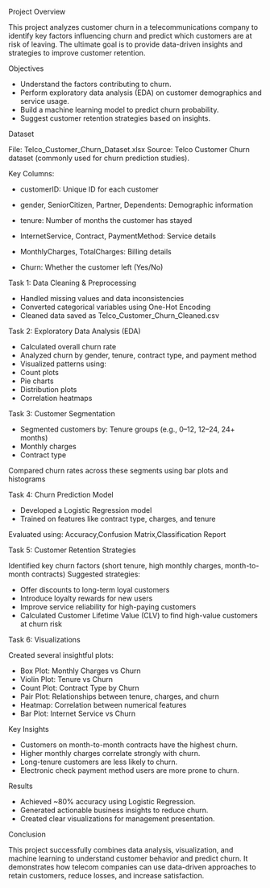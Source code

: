 
Project Overview

This project analyzes customer churn in a telecommunications company to identify key factors influencing churn and predict which customers are at risk of leaving.
The ultimate goal is to provide data-driven insights and strategies to improve customer retention.

Objectives

* Understand the factors contributing to churn.
* Perform exploratory data analysis (EDA) on customer demographics and service usage.
* Build a machine learning model to predict churn probability.
* Suggest customer retention strategies based on insights.

Dataset

File: Telco_Customer_Churn_Dataset.xlsx
Source: Telco Customer Churn dataset (commonly used for churn prediction studies).

Key Columns:

* customerID: Unique ID for each customer

* gender, SeniorCitizen, Partner, Dependents: Demographic information

* tenure: Number of months the customer has stayed

* InternetService, Contract, PaymentMethod: Service details

* MonthlyCharges, TotalCharges: Billing details

* Churn: Whether the customer left (Yes/No)

Task 1: Data Cleaning & Preprocessing

* Handled missing values and data inconsistencies
* Converted categorical variables using One-Hot Encoding
* Cleaned data saved as Telco_Customer_Churn_Cleaned.csv
  
Task 2: Exploratory Data Analysis (EDA)

* Calculated overall churn rate
* Analyzed churn by gender, tenure, contract type, and payment method
* Visualized patterns using:
* Count plots
* Pie charts
* Distribution plots
* Correlation heatmaps
  
Task 3: Customer Segmentation

* Segmented customers by: Tenure groups (e.g., 0–12, 12–24, 24+ months)
* Monthly charges
* Contract type

Compared churn rates across these segments using bar plots and histograms

Task 4: Churn Prediction Model

* Developed a Logistic Regression model
* Trained on features like contract type, charges, and tenure

Evaluated using: Accuracy,Confusion Matrix,Classification Report

Task 5: Customer Retention Strategies

Identified key churn factors (short tenure, high monthly charges, month-to-month contracts)
Suggested strategies:
* Offer discounts to long-term loyal customers
* Introduce loyalty rewards for new users
* Improve service reliability for high-paying customers
* Calculated Customer Lifetime Value (CLV) to find high-value customers at churn risk
  
Task 6: Visualizations

Created several insightful plots:

* Box Plot: Monthly Charges vs Churn
* Violin Plot: Tenure vs Churn
* Count Plot: Contract Type by Churn
* Pair Plot: Relationships between tenure, charges, and churn
* Heatmap: Correlation between numerical features
* Bar Plot: Internet Service vs Churn
  
Key Insights

* Customers on month-to-month contracts have the highest churn.
* Higher monthly charges correlate strongly with churn.
* Long-tenure customers are less likely to churn.
* Electronic check payment method users are more prone to churn.

Results

* Achieved ~80% accuracy using Logistic Regression.
* Generated actionable business insights to reduce churn.
* Created clear visualizations for management presentation.
  
Conclusion

This project successfully combines data analysis, visualization, and machine learning to understand customer behavior and predict churn.
It demonstrates how telecom companies can use data-driven approaches to retain customers, reduce losses, and increase satisfaction.
